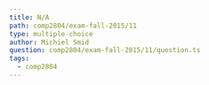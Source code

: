 ```yaml
---
title: N/A
path: comp2804/exam-fall-2015/11
type: multiple-choice
author: Michiel Smid
question: comp2804/exam-fall-2015/11/question.ts
tags:
  - comp2804
---
```

